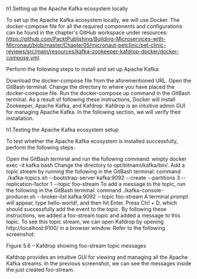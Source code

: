 h1.Setting up the Apache Kafka ecosystem locally

To set up the Apache Kafka ecosystem locally, we will use Docker. The docker-compose file for all the required components and configurations can be found in the chapter's GitHub workspace under resources: https://github.com/PacktPublishing/Building-Microservices-with-Micronaut/blob/master/Chapter05/micronaut-petclinic/pet-clinic-reviews/src/main/resources/kafka-zookeeper-kafdrop-docker/docker-compose.yml.

Perform the following steps to install and set up Apache Kafka:

Download the docker-compose file from the aforementioned URL.
Open the GitBash terminal.
Change the directory to where you have placed the docker-compose file.
Run the docker-compose up command in the GitBash terminal.
As a result of following these instructions, Docker will install Zookeeper, Apache Kafka, and Kafdrop. Kafdrop is an intuitive admin GUI for managing Apache Kafka. In the following section, we will verify their installation.

h1.Testing the Apache Kafka ecosystem setup

To test whether the Apache Kafka ecosystem is installed successfully, perform the following steps:

Open the GitBash terminal and run the following command:
winpty docker exec -it kafka bash
Change the directory to opt/bitnami/kafka/bin/.
Add a topic stream by running the following in the GitBash terminal:
command ./kafka-topics.sh --bootstrap-server kafka:9092 --create --partitions 3 --replication-factor 1 --topic foo-stream
To add a message to the topic, run the following in the GitBash terminal:
command ./kafka-console-producer.sh --broker-list kafka:9092 --topic foo-stream
A terminal prompt will appear, type hello-world!, and then hit Enter.
Press Ctrl + D, which should successfully add the event to the topic.
By following these instructions, we added a foo-stream topic and added a message to this topic. To see this topic stream, we can open Kafdrop by opening http://localhost:9100/ in a browser window. Refer to the following screenshot:

Figure 5.6 – Kafdrop showing foo-stream topic messages

Kafdrop provides an intuitive GUI for viewing and managing all the Apache Kafka streams. In the previous screenshot, we can see the messages inside the just created foo-stream.